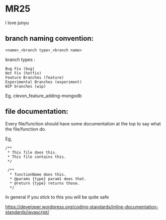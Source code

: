 # MR25
I love junyu

## branch naming convention: 
```
<name>_<branch type>_<branch name>
```
  branch types :
    
    Bug Fix (bug)
    Hot Fix (hotfix)
    Feature Branches (feature)
    Experimental Branches (experiment)
    WIP branches (wip)
  Eg, clevon_feature_adding-mongodb

## file documentation:
 Every file/function should have some documentation at the top to say what the file/function do.
 
 Eg, 
 ```
 /**
  * This file does this.
  * This file contains this.
  */
  
  /**
   * functionName does this.
   * @params {type} param1 does that.
   * @return {type} returns those.
   */
 ```
 
 In general if you stick to this you will be quite safe
 
 https://developer.wordpress.org/coding-standards/inline-documentation-standards/javascript/
